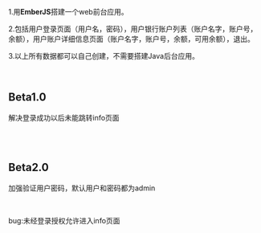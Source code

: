 <p>1.用<b>EmberJS</b>搭建一个web前台应用。</p>
<p>2.包括用户登录页面（用户名，密码），用户银行账户列表（账户名字，账户号，余额），用户账户详细信息页面（账户名字，账户号，余额，可用余额），退出。</p>
<p>3.以上所有数据都可以自己创建，不需要搭建Java后台应用。</p>
<br>
<h2>Beta1.0</h2>
<p>解决登录成功以后未能跳转info页面</p><br>
<br>
<h2>Beta2.0</h2>
<p>加强验证用户密码，默认用户和密码都为admin</p>
<br>
<p>bug:未经登录授权允许进入info页面</p>